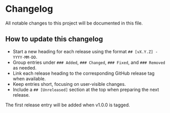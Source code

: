 # Changelog

All notable changes to this project will be documented in this file.

## How to update this changelog

- Start a new heading for each release using the format `## [vX.Y.Z] - YYYY-MM-DD`.
- Group entries under `### Added`, `### Changed`, `### Fixed`, and `### Removed` as needed.
- Link each release heading to the corresponding GitHub release tag when available.
- Keep entries short, focusing on user-visible changes.
- Include a `## [Unreleased]` section at the top when preparing the next release.

The first release entry will be added when v1.0.0 is tagged.
